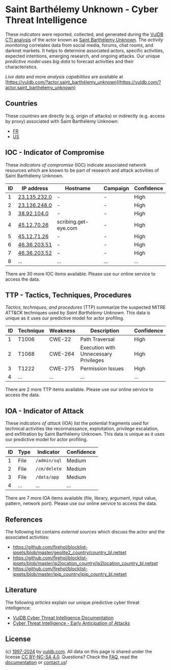 # Saint Barthélemy Unknown - Cyber Threat Intelligence

These _indicators_ were reported, collected, and generated during the [VulDB CTI analysis](https://vuldb.com/?kb.cti) of the actor known as [Saint Barthélemy Unknown](https://vuldb.com/?actor.saint_barthélemy_unknown). The _activity monitoring_ correlates data from social media, forums, chat rooms, and darknet markets. It helps to determine associated actors, specific activities, expected intentions, emerging research, and ongoing attacks. Our unique _predictive model_ uses _big data_ to forecast activities and their characteristics.

_Live data_ and more _analysis capabilities_ are available at [https://vuldb.com/?actor.saint_barthélemy_unknown](https://vuldb.com/?actor.saint_barthélemy_unknown)

## Countries

These _countries_ are directly (e.g. origin of attacks) or indirectly (e.g. access by proxy) associated with Saint Barthélemy Unknown:

* [FR](https://vuldb.com/?country.fr)
* [US](https://vuldb.com/?country.us)

## IOC - Indicator of Compromise

These _indicators of compromise_ (IOC) indicate associated network resources which are known to be part of research and attack activities of Saint Barthélemy Unknown.

ID | IP address | Hostname | Campaign | Confidence
-- | ---------- | -------- | -------- | ----------
1 | [23.135.232.0](https://vuldb.com/?ip.23.135.232.0) | - | - | High
2 | [23.136.248.0](https://vuldb.com/?ip.23.136.248.0) | - | - | High
3 | [38.92.104.0](https://vuldb.com/?ip.38.92.104.0) | - | - | High
4 | [45.12.70.26](https://vuldb.com/?ip.45.12.70.26) | scribing.get-eye.com | - | High
5 | [45.12.71.26](https://vuldb.com/?ip.45.12.71.26) | - | - | High
6 | [46.36.203.51](https://vuldb.com/?ip.46.36.203.51) | - | - | High
7 | [46.36.203.52](https://vuldb.com/?ip.46.36.203.52) | - | - | High
8 | ... | ... | ... | ...

There are 30 more IOC items available. Please use our online service to access the data.

## TTP - Tactics, Techniques, Procedures

_Tactics, techniques, and procedures_ (TTP) summarize the suspected MITRE ATT&CK techniques used by _Saint Barthélemy Unknown_. This data is unique as it uses our predictive model for actor profiling.

ID | Technique | Weakness | Description | Confidence
-- | --------- | -------- | ----------- | ----------
1 | T1006 | CWE-22 | Path Traversal | High
2 | T1068 | CWE-264 | Execution with Unnecessary Privileges | High
3 | T1222 | CWE-275 | Permission Issues | High
4 | ... | ... | ... | ...

There are 2 more TTP items available. Please use our online service to access the data.

## IOA - Indicator of Attack

These _indicators of attack_ (IOA) list the potential fragments used for technical activities like reconnaissance, exploitation, privilege escalation, and exfiltration by Saint Barthélemy Unknown. This data is unique as it uses our predictive model for actor profiling.

ID | Type | Indicator | Confidence
-- | ---- | --------- | ----------
1 | File | `/admin/sql` | Medium
2 | File | `/cm/delete` | Medium
3 | File | `/data/app` | Medium
4 | ... | ... | ...

There are 7 more IOA items available (file, library, argument, input value, pattern, network port). Please use our online service to access the data.

## References

The following list contains _external sources_ which discuss the actor and the associated activities:

* https://github.com/firehol/blocklist-ipsets/blob/master/geolite2_country/country_bl.netset
* https://github.com/firehol/blocklist-ipsets/blob/master/ip2location_country/ip2location_country_bl.netset
* https://github.com/firehol/blocklist-ipsets/blob/master/ipip_country/ipip_country_bl.netset

## Literature

The following _articles_ explain our unique predictive cyber threat intelligence:

* [VulDB Cyber Threat Intelligence Documentation](https://vuldb.com/?kb.cti)
* [Cyber Threat Intelligence - Early Anticipation of Attacks](https://www.scip.ch/en/?labs.20201022)

## License

(c) [1997-2024](https://vuldb.com/?kb.changelog) by [vuldb.com](https://vuldb.com/?kb.about). All data on this page is shared under the license [CC BY-NC-SA 4.0](https://creativecommons.org/licenses/by-nc-sa/4.0/). Questions? Check the [FAQ](https://vuldb.com/?kb.faq), read the [documentation](https://vuldb.com/?kb) or [contact us](https://vuldb.com/?contact)!
